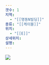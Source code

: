 ```yaml
---
갯수: 1
지역:
  - "[[명동N빌딩]]"
종류: "[[케이블]]"
위치:
  - "[[E]]"
상세위치: 
설명:
---
```


![](http://192.168.50.22/devices/240907_IMG_0059.jpg)
